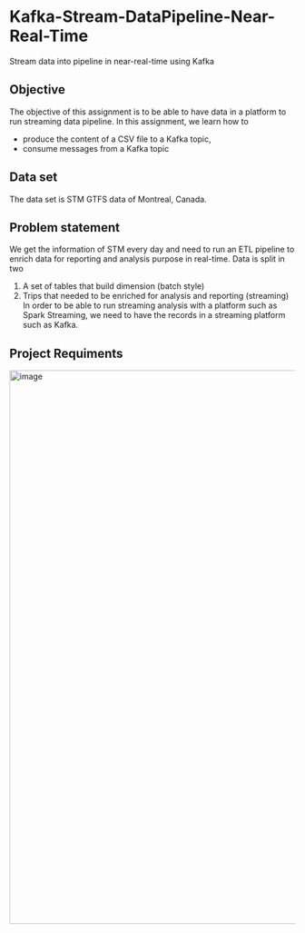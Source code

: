 # Kafka-Stream-DataPipeline-Near-Real-Time
Stream data into pipeline in near-real-time using Kafka

## Objective
The objective of this assignment is to be able to have data in a platform to run streaming data pipeline.
In this assignment, we learn how to
  - produce the content of a CSV file to a Kafka topic,
  - consume messages from a Kafka topic
  
## Data set
The data set is STM GTFS data of Montreal, Canada.
## Problem statement
We get the information of STM every day and need to run an ETL pipeline to enrich data for reporting
and analysis purpose in real-time. Data is split in two
  1. A set of tables that build dimension (batch style)
  2. Trips that needed to be enriched for analysis and reporting (streaming)
  In order to be able to run streaming analysis with a platform such as Spark Streaming, we need to have
  the records in a streaming platform such as Kafka.
  
 ## Project Requiments
 <img width="975" alt="image" src="https://user-images.githubusercontent.com/45977153/114740946-51146880-9d18-11eb-8503-0df57450c82c.png">
